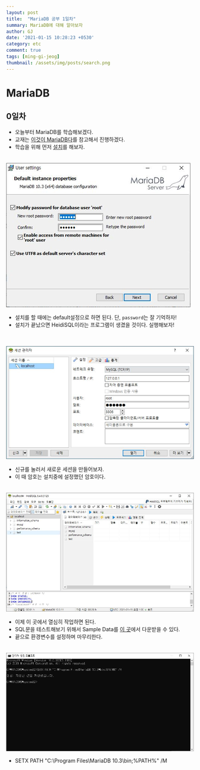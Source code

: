 ```yaml
---
layout: post
title:  "MariaDB 공부 1일차"
summary: MariaDB에 대해 알아보자
author: GJ
date: '2021-01-15 10:28:23 +0530'
category: etc
comment: true
tags: [ming-gi-jeog]
thumbnail: /assets/img/posts/search.png
---
```


# MariaDB

## 0일차

* 오늘부터 MariaDB를 학습해보겠다.
* 교재는 [이것이 MariaDB다](https://www.hanbit.co.kr/store/books/look.php?p_code=B1764282969)를 참고해서 진행하겠다.
* 학습을 위해 먼저 [설치](https://downloads.mariadb.org/interstitial/mariadb-10.3.11/winx64-packages/mariadb-10.3.11-winx64.msi/from/https%3A//archive.mariadb.org/)를 해보자.

　
<img src="https://github.com/sohn0356-git/sohn0356-git.github.io/blob/master/_posts/md-images/mariadb_0%EC%9D%BC%EC%B0%A8_01.JPG?raw=true">

* 설치를 할 때에는 default설정으로 하면 된다. 단, `password`는 잘 기억하자!
* 설치가 끝났으면 HeidiSQL이라는 프로그램이 생겼을 것이다. 실행해보자!

　

<img src="https://github.com/sohn0356-git/sohn0356-git.github.io/blob/master/_posts/md-images/mariadb_0%EC%9D%BC%EC%B0%A8_02.JPG?raw=true">

* 신규를 눌러서 새로운 세션을 만들어보자.
* 이 때 암호는 설치중에 설정했던 암호이다.

　
<img src="https://github.com/sohn0356-git/sohn0356-git.github.io/blob/master/_posts/md-images/mariadb_0%EC%9D%BC%EC%B0%A8_03.JPG?raw=true">

* 이제 이 곳에서 열심히 작업하면 된다.
* SQL문을 테스트해보기 위해서 Sample Data를 [이 곳](https://github.com/datacharmer/test_db)에서 다운받을 수 있다.
* 끝으로 환경변수를 설정하며 마무리한다.

　
<img src="https://github.com/sohn0356-git/sohn0356-git.github.io/blob/master/_posts/md-images/mariadb_0%EC%9D%BC%EC%B0%A8_04.JPG?raw=true">

* SETX PATH "C:\Program Files\MariaDB 10.3\bin;%PATH%" /M
